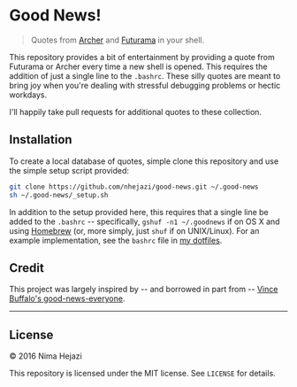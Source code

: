 # Good News!

> Quotes from [Archer](http://www.imdb.com/title/tt1486217/) and 
[Futurama](http://www.imdb.com/title/tt0149460/) in your shell.

This repository provides a bit of entertainment by providing a quote from
Futurama or Archer every time a new shell is opened. This requires the addition
of just a single line to the `.bashrc`. These silly quotes are meant to bring 
joy when you're dealing with stressful debugging problems or hectic workdays. 

I'll happily take pull requests for additional quotes to these collection.

## Installation

To create a local database of quotes, simple clone this repository and use the
simple setup script provided:
```bash
git clone https://github.com/nhejazi/good-news.git ~/.good-news
sh ~/.good-news/_setup.sh
```

In addition to the setup provided here, this requires that a single line be 
added to the `.bashrc` -- specifically, `gshuf -n1 ~/.goodnews` if on OS X and
using [Homebrew](brew.sh) (or, more simply, just `shuf` if on UNIX/Linux). For 
an example implementation, see the `bashrc` file in [my 
dotfiles](https://github.com/nhejazi/mydotfiles.git).

## Credit

This project was largely inspired by -- and borrowed in part from -- [Vince 
Buffalo's good-news-everyone](https://github.com/vsbuffalo/good-news-everyone).

---

## License

&copy; 2016 Nima Hejazi

This repository is licensed under the MIT license. See `LICENSE` for details.
